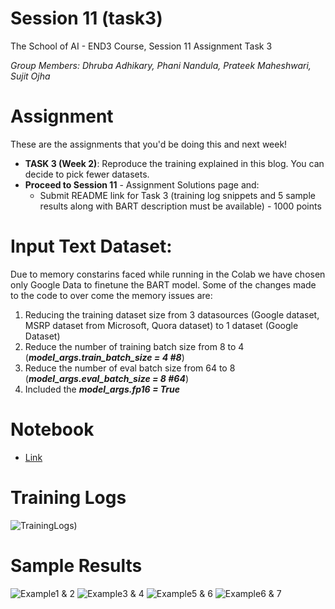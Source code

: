 # Session 11 (task3)
The School of AI - END3 Course, Session 11 Assignment Task 3

*Group Members: Dhruba Adhikary, Phani Nandula, Prateek Maheshwari, Sujit Ojha*

# Assignment
These are the assignments that you'd be doing this and next week!

- **TASK 3 (Week 2)**: Reproduce the training explained in this blog. You can decide to pick fewer datasets.
- **Proceed to Session 11** - Assignment Solutions page and:
    - Submit README link for Task 3 (training log snippets and 5 sample results along with BART description must be available) - 1000 points

# Input Text Dataset:
Due to memory constarins faced while running in the Colab we have chosen only Google Data to finetune the BART model.
Some of the changes made to the code to over come the memory issues are:   
1. Reducing the training dataset size from 3 datasources (Google dataset, MSRP dataset from Microsoft, Quora dataset) to 1 dataset (Google Dataset)
2. Reduce the number of training batch size from 8 to 4 (***model_args.train_batch_size = 4 #8***)
3. Reduce the number of eval batch size from 64 to 8 (***model_args.eval_batch_size = 8 #64***)
4. Included the ***model_args.fp16 = True***
# Notebook
- [Link](BART_paraphrasing.ipynb) 

# Training Logs
![TrainingLogs](https://user-images.githubusercontent.com/30425824/151531581-8505725e-f50b-4ae6-aa8d-e1c0b1ae9a5b.png))

# Sample Results
![Example1 & 2](https://user-images.githubusercontent.com/30425824/151531763-f5a7fc0f-6386-4f24-b97a-ae33f69e6072.png)
![Example3 & 4](https://user-images.githubusercontent.com/30425824/151531857-73f10618-56f8-47bf-8afb-8b4b5fbf1a7b.png)
![Example5 & 6](https://user-images.githubusercontent.com/30425824/151531983-84523cb7-fc62-4f5f-8495-374bcb3b2363.png)
![Example6 & 7](https://user-images.githubusercontent.com/30425824/151532179-c187d6e9-e6a5-479a-9810-90bc8328c6b8.png)
